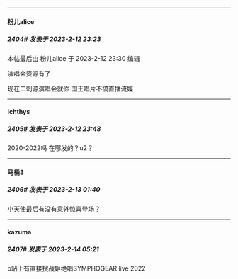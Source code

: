 
*****

####  粉儿alice  
##### 2404#       发表于 2023-2-12 23:23

 本帖最后由 粉儿alice 于 2023-2-12 23:30 编辑 

演唱会资源有了

现在二刺源演唱会就你 国王唱片不搞直播流媒


*****

####  Ichthys  
##### 2405#       发表于 2023-2-12 23:48

2020-2022吗 在哪发的？u2？


*****

####  马桶3  
##### 2406#       发表于 2023-2-13 01:40

小天使最后有没有意外惊喜登场？


*****

####  kazuma  
##### 2407#       发表于 2023-2-14 05:21

b站上有直接搜战姬绝唱SYMPHOGEAR live 2022

